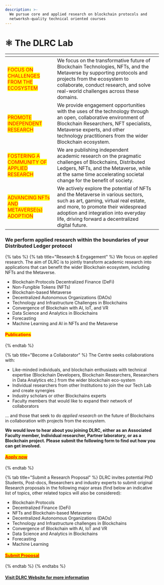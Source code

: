 ```yaml
---
description: >-
  We pursue core and applied research on blockchain protocols and
  networksh-quality technical oriented courses
---
```


# ⚛ The DLRC Lab

<table data-card-size="large" data-view="cards"><thead><tr><th></th><th></th><th></th></tr></thead><tbody><tr><td><mark style="color:red;">FOCUS ON CHALLENGES FROM THE ECOSYSTEM</mark></td><td>We focus on the transformative future of Blockchain Technologies, NFTs, and the Metaverse by supporting protocols and projects from the ecosystem to collaborate, conduct research, and solve real-world challenges across these domains.</td><td></td></tr><tr><td><mark style="color:red;">PROMOTE INDEPENDENT RESEARCH</mark></td><td>We provide engagement opportunities with the uses of the technology through an open, collaborative environment of Blockchain Researchers, NFT specialists, Metaverse experts, and other technology practitioners from the wider Blockchain ecosystem.</td><td></td></tr><tr><td><mark style="color:red;">FOSTERING A COMMUNITY OF APPLIED RESEARCH</mark></td><td>We are publishing independent academic research on the pragmatic challenges of Blockchains, Distributed Ledgers, NFTs, and the Metaverse, while at the same time accelerating societal change for the benefit of society.</td><td></td></tr><tr><td><mark style="color:red;">ADVANCING NFTs AND METAVERSE(s) ADOPTION</mark></td><td>We actively explore the potential of NFTs and the Metaverse in various sectors, such as art, gaming, virtual real estate, and more, to promote their widespread adoption and integration into everyday life, driving forward a decentralized digital future.</td><td></td></tr></tbody></table>

### We perform applied research within the boundaries of your Distributed Ledger protocol

{% tabs %}
{% tab title="Research & Engagement" %}
We focus on applied research. The aim of DLRC is to jointly transform academic research into applications that can benefit the wider Blockchain ecosystem, including NFTs and the Metaverse.

* Blockchain Protocols Decentralized Finance (DeFi)&#x20;
* Non-Fungible Tokens (NFTs)
* Blockchain-based Metaverse&#x20;
* Decentralized Autonomous Organizations (DAOs)&#x20;
* Technology and Infrastructure Challenges in Blockchains&#x20;
* Convergence of Blockchain with AI, IoT, and VR&#x20;
* Data Science and Analytics in Blockchains&#x20;
* Forecasting&#x20;
* Machine Learning and AI in NFTs and the Metaverse

#### <mark style="color:red;">Publications</mark>
{% endtab %}

{% tab title="Become a Collaborator" %}
The Centre seeks collaborations with:

* Like-minded individuals, and blockchain enthusiasts with technical expertise (Blockchain Developers, Blockchain Researchers, Researchers in Data Analytics etc.) from the wider blockchain eco-system
* Individual researchers from other Institutions to join the our Tech Lab and create synergies
* Industry scholars or other Blockchains experts
* Faculty members that would like to expand their network of collaborators

... and those that seek to do _applied research_ on the future of Blockchains in collaboration with projects from the ecosystem.

**We would love to hear about you joining DLRC, either as an Associated Faculty member, Individual researcher, Partner laboratory, or as a Blockchain project. Please submit the following form to find out how you can get involved.**

#### [<mark style="color:red;">Apply now</mark>](https://unic.typeform.com/to/KvJH3o)
{% endtab %}

{% tab title="Submit a Research Proposal" %}
DLRC invites potential PhD Students, Post-docs, Researchers and industry experts to submit original Research proposals in the following major areas (find below an indicative list of topics, other related topics will also be considered):

* Blockchain Protocols
* Decentralized Finance (DeFi)
* NFTs and Blockchain-based Metaverse
* Decentralized Autonomous Organizations (DAOs)
* Technology and Infrastructure challenges in Blockchains
* Convergence of Blockchain with AI, IoT and VR
* Data Science and Analytics in Blockchains
* Forecasting
* Machine Learning

#### [<mark style="color:red;">**Submit Proposal**</mark>](https://unic.typeform.com/to/HgEGe6)
{% endtab %}
{% endtabs %}

#### [Visit DLRC Website for more information](https://www.unic.ac.cy/iff/dlrc/)
